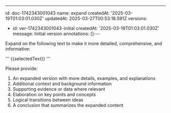 ---
id: doc-1742343001043
name: expand
createdAt: '2025-03-19T01:03:01.030Z'
updatedAt: 2025-03-27T00:53:18.591Z
versions:
  - id: ver-1742343001043-initial
    createdAt: '2025-03-19T01:03:01.030Z'
    message: Initial version
annotations: []---

Expand on the following text to make it more detailed, comprehensive, and informative:

'''
{{selectedText}}
'''

Please provide:
1. An expanded version with more details, examples, and explanations
2. Additional context and background information
3. Supporting evidence or data where relevant
4. Elaboration on key points and concepts
5. Logical transitions between ideas
6. A conclusion that summarizes the expanded content 